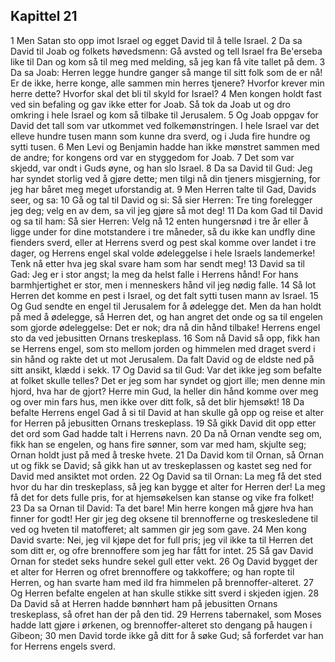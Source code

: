 ## Kapittel 21

1 Men Satan sto opp imot Israel og egget David til å telle Israel.
2 Da sa David til Joab og folkets høvedsmenn: Gå avsted og tell Israel fra Be'erseba like til Dan og kom så til meg med melding, så jeg kan få vite tallet på dem.
3 Da sa Joab: Herren legge hundre ganger så mange til sitt folk som de er nå! Er de ikke, herre konge, alle sammen min herres tjenere? Hvorfor krever min herre dette? Hvorfor skal det bli til skyld for Israel?
4 Men kongen holdt fast ved sin befaling og gav ikke etter for Joab. Så tok da Joab ut og dro omkring i hele Israel og kom så tilbake til Jerusalem.
5 Og Joab oppgav for David det tall som var utkommet ved folkemønstringen. I hele Israel var det elleve hundre tusen mann som kunne dra sverd, og i Juda fire hundre og sytti tusen.
6 Men Levi og Benjamin hadde han ikke mønstret sammen med de andre; for kongens ord var en styggedom for Joab.
7 Det som var skjedd, var ondt i Guds øyne, og han slo Israel.
8 Da sa David til Gud: Jeg har syndet storlig ved å gjøre dette; men tilgi nå din tjeners misgjerning, for jeg har båret meg meget uforstandig at.
9 Men Herren talte til Gad, Davids seer, og sa:
10 Gå og tal til David og si: Så sier Herren: Tre ting forelegger jeg deg; velg en av dem, sa vil jeg gjøre så mot deg!
11 Da kom Gad til David og sa til ham: Så sier Herren: Velg nå
12 enten hungersnød i tre år eller å ligge under for dine motstandere i tre måneder, så du ikke kan undfly dine fienders sverd, eller at Herrens sverd og pest skal komme over landet i tre dager, og Herrens engel skal volde ødeleggelse i hele Israels landemerke! Tenk nå etter hva jeg skal svare ham som har sendt meg!
13 David sa til Gad: Jeg er i stor angst; la meg da helst falle i Herrens hånd! For hans barmhjertighet er stor, men i menneskers hånd vil jeg nødig falle.
14 Så lot Herren det komme en pest i Israel, og det falt sytti tusen mann av Israel.
15 Og Gud sendte en engel til Jerusalem for å ødelegge det. Men da han holdt på med å ødelegge, så Herren det, og han angret det onde og sa til engelen som gjorde ødeleggelse: Det er nok; dra nå din hånd tilbake! Herrens engel sto da ved jebusitten Ornans treskeplass.
16 Som nå David så opp, fikk han se Herrens engel, som sto mellom jorden og himmelen med draget sverd i sin hånd og rakte det ut mot Jerusalem. Da falt David og de eldste ned på sitt ansikt, klædd i sekk.
17 Og David sa til Gud: Var det ikke jeg som befalte at folket skulle telles? Det er jeg som har syndet og gjort ille; men denne min hjord, hva har de gjort? Herre min Gud, la heller din hånd komme over meg og over min fars hus, men ikke over ditt folk, så det blir hjemsøkt!
18 Da befalte Herrens engel Gad å si til David at han skulle gå opp og reise et alter for Herren på jebusitten Ornans treskeplass.
19 Så gikk David dit opp etter det ord som Gad hadde talt i Herrens navn.
20 Da nå Ornan vendte seg om, fikk han se engelen, og hans fire sønner, som var med ham, skjulte seg; Ornan holdt just på med å treske hvete.
21 Da David kom til Ornan, så Ornan ut og fikk se David; så gikk han ut av treskeplassen og kastet seg ned for David med ansiktet mot orden.
22 Og David sa til Ornan: La meg få det sted hvor du har din treskeplass, så jeg kan bygge et alter for Herren der! La meg få det for dets fulle pris, for at hjemsøkelsen kan stanse og vike fra folket!
23 Da sa Ornan til David: Ta det bare! Min herre kongen må gjøre hva han finner for godt! Her gir jeg deg oksene til brennofferne og treskesledene til ved og hveten til matofferet; alt sammen gir jeg som gave.
24 Men kong David svarte: Nei, jeg vil kjøpe det for full pris; jeg vil ikke ta til Herren det som ditt er, og ofre brennoffere som jeg har fått for intet.
25 Så gav David Ornan for stedet seks hundre sekel gull etter vekt.
26 Og David bygget der et alter for Herren og ofret brennoffere og takkoffere; og han ropte til Herren, og han svarte ham med ild fra himmelen på brennoffer-alteret.
27 Og Herren befalte engelen at han skulle stikke sitt sverd i skjeden igjen.
28 Da David så at Herren hadde bønnhørt ham på jebusitten Ornans treskeplass, så ofret han der på den tid.
29 Herrens tabernakel, som Moses hadde latt gjøre i ørkenen, og brennoffer-alteret sto dengang på haugen i Gibeon;
30 men David torde ikke gå ditt for å søke Gud; så forferdet var han for Herrens engels sverd.
